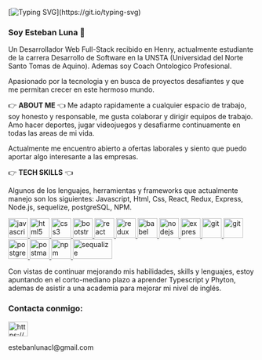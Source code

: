 [![Typing SVG](https://readme-typing-svg.herokuapp.com?font=rubik&color=%230474FF&size=25&lines=¡+BIENVENIDOS+!)](https://git.io/typing-svg)

### Soy Esteban Luna 👋
Un Desarrollador Web Full-Stack recibido en Henry, actualmente estudiante de la carrera Desarrollo de Software en la UNSTA (Universidad del Norte Santo Tomas de Aquino). Ademas soy Coach Ontologico Profesional.

Apasionado por la tecnologia y en busca de proyectos desafiantes y que me permitan crecer en este hermoso mundo.

:point_right: **ABOUT ME** :point_left:
Me adapto rapidamente a cualquier espacio de trabajo, soy honesto y responsable, me gusta colaborar y dirigir equipos de trabajo.
Amo hacer deportes, jugar videojuegos y desafiarme continuamente en todas las areas de mi vida.

Actualmente me encuentro abierto a ofertas laborales y siento que puedo aportar algo interesante a las empresas.

:point_right: **TECH SKILLS** :point_left:

Algunos de los lenguajes, herramientas y frameworks que actualmente manejo son los siguientes: Javascript, Html, Css, React, Redux, Express, Node.js, sequelize, postgreSQL, NPM.

<p align="left">  <a href="https://developer.mozilla.org/en-US/docs/Web/JavaScript" target="_blank"> <img src="https://upload.wikimedia.org/wikipedia/commons/thumb/9/99/Unofficial_JavaScript_logo_2.svg/1024px-Unofficial_JavaScript_logo_2.svg.png" alt="javascript" width="40" height="40"/> </a> 
<a href="https://www.w3.org/html/" target="_blank"> <img src="https://upload.wikimedia.org/wikipedia/commons/thumb/3/38/HTML5_Badge.svg/600px-HTML5_Badge.svg.png" alt="html5" width="40" height="40"/> </a>
<a href="https://www.w3schools.com/css/" target="_blank"> <img src="https://cdn4.iconfinder.com/data/icons/social-media-logos-6/512/121-css3-512.png" alt="css3" width="40" height="40"/> </a> 
<a href="https://getbootstrap.com" target="_blank"> <img src="https://upload.wikimedia.org/wikipedia/commons/thumb/b/b2/Bootstrap_logo.svg/1024px-Bootstrap_logo.svg.png" alt="bootstrap" width="40" height="40"/> </a> 
<a href="https://reactjs.org/" target="_blank"> <img src="https://seeklogo.com/images/R/react-logo-7B3CE81517-seeklogo.com.png" alt="react" width="40" height="40"/> </a> 
<a href="https://redux.js.org" target="_blank"> <img src="https://seeklogo.com/images/R/redux-logo-9CA6836C12-seeklogo.com.png" alt="redux" width="40" height="40"/> </a> 
<a href="https://babeljs.io/" target="_blank"> <img src="https://www.vectorlogo.zone/logos/babeljs/babeljs-icon.svg" alt="babel" width="40" height="40"/> </a>
<a href="https://nodejs.org" target="_blank"> <img src="https://cdn.pixabay.com/photo/2015/04/23/17/41/node-js-736399_960_720.png" alt="nodejs" height="40"/> </a>
<a href="https://expressjs.com" target="_blank"> <img src="https://i.cloudup.com/zfY6lL7eFa-3000x3000.png" alt="express" height="40"/> </a> 
<a href="https://git-scm.com/" target="_blank"> <img src="https://www.vectorlogo.zone/logos/git-scm/git-scm-icon.svg" alt="git" width="40" height="40"/> </a> 
<a href="https://github.com/" target="_blank"> <img src="https://cdn-icons-png.flaticon.com/512/25/25231.png" alt="git" width="40" height="40"/> </a> 
<a href="https://www.postgresql.org" target="_blank"> <img src="https://upload.wikimedia.org/wikipedia/commons/thumb/2/29/Postgresql_elephant.svg/1200px-Postgresql_elephant.svg.png" alt="postgresql" width="40" height="40"/> </a> 
<a href="https://postman.com" target="_blank"> <img src="https://www.vectorlogo.zone/logos/getpostman/getpostman-icon.svg" alt="postman" width="40" height="40"/> </a> 
<a href="https://npmjs.com" target="_blank"> <img src="https://cdn.iconscout.com/icon/free/png-256/npm-226037.png" alt="npm" width="40" height="40"/> </a>
<a href="https://sequelize.org" target="_blank"> <img src="https://i.blogs.es/91493f/sequelize/1366_2000.png" alt="sequalize" width="80" height="40"/> </a>

<p> Con vistas de continuar mejorando mis habilidades, skills y lenguajes, estoy apuntando en el corto-mediano plazo a aprender Typescript y Phyton, ademas de asistir a una academia para mejorar mi nivel de inglés. <p>

<h3 align="left">Contacta conmigo:</h3>
<p align="left">
<a href="https://www.linkedin.com/in/estebanlun/" target="_blank"><img align="center" src="https://cdn.jsdelivr.net/npm/simple-icons@3.0.1/icons/linkedin.svg" alt="https://www.linkedin.com/in/ezequiel-grigolatto/" height="30" width="40" /></a>
<p/>estebanlunacl@gmail.com</p>
